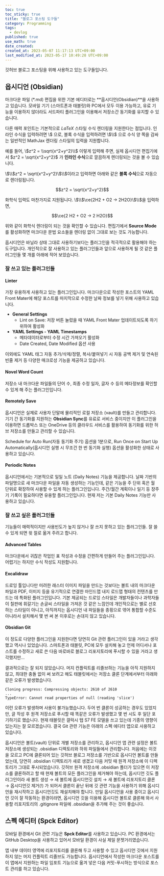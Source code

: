 ```yaml
---
toc: true
toc_sticky: true
title: "블로그 포스팅 도구들"
category: Programming
tags:
  - devlog
published: true
use_math: true
date_created:
created_at: 2023-05-07 11:17:13 UTC+09:00
last_modified_at: 2023-05-17 10:49:28 UTC+09:00
---
```


깃허브 블로그 포스팅을 위해 사용하고 있는 도구들입니다.

## 옵시디언 (Obsidian)

마크다운 파일 (*.md) 편집을 위한 기본 에디터로는 **옵시디언(Obsidian)**을 사용하고 있습니다.  모바일 기기 (스마트폰과 태블릿)와 PC에서 모두 이용 가능하고, 유료 기능을 이용하지 않더라도 서드파티 플러그인을 이용해서 저장소간 동기화를 유지할 수 있습니다.

다른 매력 포인트는 기본적으로 $LaTeX$ 스타일 수식 렌더링을 지원한다는 점입니다.  인라인 수식을 입력하려면 \\$ 으로, 블록 수식을 입력하려면 \\$\\$ 으로 수식 양 쪽을 감싸는 일반적인 MathJax 렌더링 스타일의 입력을 지원합니다.

예를 들어, \\$z^2 = \\sqrt{x^2+y^2}\\$ 이렇게 입력해 주면, 실제 옵시디언 편집기에서 $z^2 = \sqrt{x^2+y^2}$ 가 **인라인 수식**으로 깔끔하게 렌더링되는 것을 볼 수 있습니다.

\\$\\$z^2 = \\sqrt{x^2+y^2}\\$\\$이라고 입력하면 아래와 같은 **블록 수식**으로 자동으로 렌더링됩니다.

$$z^2 = \sqrt{x^2+y^2}$$

화학식 입력도 마찬가지로 지원됩니다.  \\$\\$\\ce{2H2 + O2 -> 2H2O}\\$\\$을 입력하면,

$$\ce{2 H2 + O2 -> 2 H2O}$$

위와 같이 화학식 렌더링이 되는 것을 확인할 수 있습니다.  편집기에서 **Source Mode**를 활성화하면 마크다운 문법 요소들을 렌더링 없이 그대로 보는 것도 가능합니다.

옵시디언은 바닐라 상태 그대로 사용하기보다는 플러그인을 적극적으로 활용해야 하는 도구입니다.  개인적으로 잘 사용하고 있는 플러그인들과 앞으로 사용하게 될 것 같은 플러그인들 몇 개를 아래에 적어 보았습니다.

### 잘 쓰고 있는 플러그인들

#### Linter

가장 유용하게 사용하고 있는 플러그인입니다.  마크다운으로 작성한 포스트의 YAML Front Mater에 해당 포스트를 마지막으로 수정한 날짜 정보를 넣기 위해 사용하고 있습니다.

- **General Settings**
    - Lint on Save: 저장 버튼 눌렀을 때 YAML Front Mater 업데이트되도록 하기 위하여 활성화
- **YAML Settings - YAML Timestamps**
    - 메타데이터로부터 수정 시간 가져오기 활성화
    - Date Created, Date Modified 옵션 사용

이외에도 YAML 태그 자동 추가/삭제/정렬, 복사/붙여넣기 시 자동 공백 제거 및 연속된 빈줄 제거 등 다양한 매크로성 기능을 제공하고 있습니다.

#### Novel Word Count

저장소 내 마크다운 파일들의 단어 수, 최종 수정 일자, 글자 수 등의 메타정보를 확인할 수 있게 해 주는 플러그인입니다.

#### Remotely Save

옵시디언은 실제로 사용자 단말에 물리적인 로컬 저장소 (vault)를 만들고 관리합니다.  기기 간 동기화를 지원하는 **Obsidian Sync**를 유료로 서비스 중이지만 이 플러그인을 이용하면 드롭박스 또는 OneDrive 등의 클라우드 서비스를 활용하여 동기화를 위한 허브 저장소를 만들고 관리할 수 있습니다.

Schedule for Auto Run(자동 동기화 주기) 옵션을 1분으로, Run Once on Start Up Automatically(옵시디언 실행 시 무조건 한 번 동기화 실행) 옵션을 활성화한 상태로 사용하고 있습니다.

#### Periodic Notes

옵시디언에서는 기본적으로 일일 노트 (Daily Notes) 기능을 제공합니다.  날짜 기반의 파일명으로 새 마크다운 파일을 자동 생성하는 기능인데, 같은 기능을 주 단위 혹은 월 단위로 확장하여 사용할 수 있게 하는 플러그인입니다.  주간/월간 계획이나 일기 등 장주기 기록이 필요하다면 유용할 플러그인입니다.  현재 저는 기본 Daily Notes 기능만 사용하고 있습니다.

### 잘 쓰고 싶은 플러그인들

기능들이 매력적이지만 사용빈도가 높지 않거나 잘 쓰지 못하고 있는 플러그인들.  잘 쓸 수 있게 되면 윗 절로 옮겨 주려고 합니다.

#### Advanced Tables

마크다운에서 귀찮은 작업인 표 작성과 수정을 간편하게 만들어 주는 플러그인입니다.  어렵기는 하지만 수식 작성도 지원합니다.

#### Excalidraw

드로잉 툴입니다만 미려한 래스터 이미지 파일을 만드는 것보다는 볼트 내의 마크다운 파일과 PDF, 이미지 등을 유기적으로 연결한 마인드맵 내지 로드맵 형태의 컨텐츠를 만드는 데 특화된 플러그인입니다.  기본 제공되는 드로잉 스타일은 개발자들이나 과학자들이 칠판에 휘갈기는 손글씨 스타일을 가져온 것 같은 느낌인데 개인적으로는 별로 선호하는 스타일이 아니고, 아직까지는 옵시디언 내 파일들을 종횡으로 엮어 통합할 수준도 아니라서 설치해서 몇 번 써 본 이후로는 손대지 않고 있습니다.

#### Obsidian Git

이 정도로 다양한 플러그인을 지원한다면 당연히 Git 관련 플러그인이 있을 거라고 생각했고 역시나 있었습니다.   스마트폰과 태블릿, PC에 모두 설치해 놓고 언제 어디서나 포스트를 수정하고 새로 쓴 다음 바로바로 블로그 리포지토리에 푸시할 수 있을 거라고 생각했지만...

결과적으로는 잘 되지 않았습니다.  머지 컨플릭트를 리졸브하는 기능을 아직 지원하지 않고, 최대한 충돌 없이 써 보려고 해도 태블릿에서는 저장소 클론 단계에서부터 아래와 같은 오류가 발생했습니다.

```
Cloning progress: Compressing objects: 2610 of 2610
...
TypeError: Cannot read properties of null (reading 'slice')
```

이런 오류가 발생하며 사용이 불가능했습니다.  두어 번 클론이 성공하는 경우도 있었지만, 글 작성 후 원격 저장소로 푸시할 때 똑같은 오류가 발생했고 몇 번 시도 후 일단 포기하기로 했습니다.  현재 태블릿은 갤럭시 탭 S7 FE 모델을 쓰고 있는데 기종의 영향이 있는지는 잘 모르겠습니다.  결국 Git 관련 기능은 아래의 스펙 에디터 앱으로 사용하고 있습니다.

옵시디언은 볼트(vault) 단위로 개별 저장소를 관리하고, 옵시디언 앱 관련 설정은 볼트 저장소에 생성되는 .obsidian 디렉토리와 하위 파일들에서 관리합니다.  처음에는 이것을 모르고 PC에 클론되어 있는 깃허브 블로그 저장소를 기반으로 옵시디언 볼트를 만들었는데, 당연히 .obsidian 디렉토리가 새로 생겼고 다음 커밋 때 원격 저장소에 이 디렉토리가 그대로 푸시되었습니다.  깃허브 원격 저장소에 .obsidian 폴더가 있으면 이 저장소를 클론하려고 할 때 현재 볼트의 모든 플러그인을 제거해야 하는데, 옵시디언 깃도 플러그인이라 새 볼트 생성 → 새 볼트에 옵시디언깃 설치 → 새 볼트에 리포지토리 클론 → 옵시디언깃 제거(!) 가 되어서 클론이 끝난 뒤에 깃 관련 기능을 사용하기 위해 옵시디언을 재시작하고 옵시디언깃도 재설치해야 합니다.  만일 옵시디언을 사용 중이고 옵시디언 깃이 잘 작동하는 환경이라면, 옵시디언 깃을 이용해 옵시디언 볼트로 클론해 와서 사용할 리포지토리의 .gitignore 파일에 .obsidian을 추가해 주는 것이 좋습니다.

## 스펙 에디터 (Spck Editor)

모바일 환경에서 Git 관련 기능은 **Spck Editor**를 사용하고 있습니다.  PC 환경에서는 GitHub Desktop을 사용하고 있어서 모바일 환경이 사실 제일 문젯거리였습니다.

앱 내부 데이터 영역에 리포지토리를 클론해 두고 사용할 수 있고 옵시디언 깃에서 지원하지 않는 머지 컨플릭트 리졸브도 가능합니다.  옵시디언에서 작성한 마크다운 포스트를 이 앱에서 지원하는 파일 임포트 기능으로 옮겨 넣은 다음 커밋-푸시하는 방식으로 포스트 관리를 하고 있습니다.
